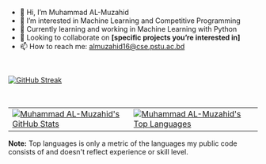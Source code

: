 - 👋 Hi, I’m Muhammad AL-Muzahid
- 👀 I’m interested in Machine Learning and Competitive Programming
- 🌱 Currently learning and working in Machine Learning with Python
- 💞️ Looking to collaborate on **[specific projects you’re interested in]**
- 📫 How to reach me: almuzahid16@cse.pstu.ac.bd

<!---
muhammadalmuzahid/muhammadalmuzahid is a ✨ special ✨ repository because its `README.md` (this file) appears on your GitHub profile.
You can click the Preview link to take a look at your changes.
--->

<br/>

<!-- GitHub Streak Stats -->
[![GitHub Streak](https://streak-stats.demolab.com/?user=muhammadalmuzahid&theme=dark&hide_border=true&background=1A1A1A&ring=FFD700&fire=FFD700&currStreakLabel=FFD700)](https://git.io/streak-stats)

<br/>

<!-- GitHub Stats and Top Languages -->
<table>
    <tr>
        <td>
            <a href="https://github.com/anuraghazra/github-readme-stats">
                <img alt="Muhammad AL-Muzahid's GitHub Stats" src="https://github-readme-stats.vercel.app/api?username=muhammadalmuzahid&show_icons=true&count_private=true&theme=react&hide_border=true&bg_color=1A1A1A&text_color=F5F5F5&title_color=FFD700&icon_color=FFD700" />
            </a>
        </td>
        <td>
            <a href="https://github.com/anuraghazra/github-readme-stats">
                <img alt="Muhammad AL-Muzahid's Top Languages" src="https://github-readme-stats.vercel.app/api/top-langs/?username=muhammadalmuzahid&langs_count=8&count_private=true&layout=compact&theme=react&hide_border=true&bg_color=1A1A1A&text_color=F5F5F5&title_color=FFD700&icon_color=FFD700" />
            </a>
        </td>
    </tr>
</table>

**Note:** Top languages is only a metric of the languages my public code consists of and doesn't reflect experience or skill level.
